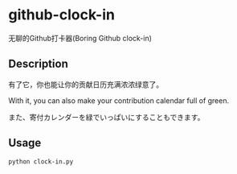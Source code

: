 <!--
 * @Author: Yao Lu
 * @Date: 2019-11-12 19:57:54
 * @Description: 
 -->
# github-clock-in
无聊的Github打卡器(Boring Github clock-in)

## Description
有了它，你也能让你的贡献日历充满浓浓绿意了。

With it, you can also make your contribution calendar full of green.

また、寄付カレンダーを緑でいっぱいにすることもできます。

## Usage
`python clock-in.py`